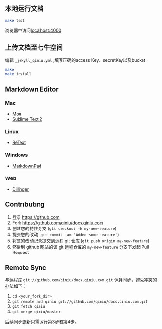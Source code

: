 ## 本地运行文档

``` bash
make test
```

浏览器中访问[localhost:4000](localhost:4000)

## 上传文档至七牛空间

编辑 `_jekyll_qiniu.yml` ,填写正确的access Key、secretKey以及bucket

``` bash
make 
make install
```

## Markdown Editor

### Mac

- [Mou](http://mouapp.com/)
- [Sublime Text 2](http://www.sublimetext.com/2)

### Linux

- [ReText](http://sourceforge.net/p/retext/home/ReText/)

### Windows

- [MarkdownPad](http://markdownpad.com/)

### Web

- [Dillinger](http://dillinger.io/)


## Contributing

1. 登录 <https://github.com>
2. Fork <https://github.com/qiniu/docs.qiniu.com>
3. 创建您的特性分支 (`git checkout -b my-new-feature`)
4. 提交您的改动 (`git commit -am 'Added some feature'`)
5. 将您的改动记录提交到远程 git 仓库 (`git push origin my-new-feature`)
6. 然后到 github 网站的该 git 远程仓库的 `my-new-feature` 分支下发起 Pull Request


## Remote Sync

与远程库 `git://github.com/qiniu/docs.qiniu.com.git` 保持同步，避免冲突的办法如下：

1. `cd <your_fork_dir>`
2. `git remote add qiniu git://github.com/qiniu/docs.qiniu.com.git`
3. `git fetch qiniu`
4. `git merge qiniu/master`

后续同步更新只需运行第3步和第4步。
